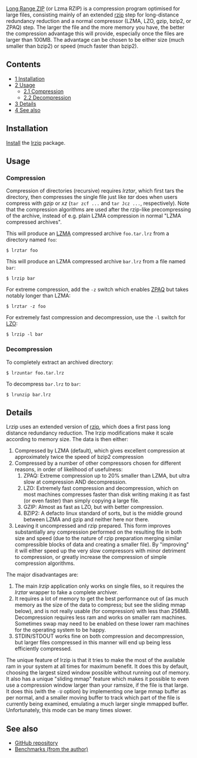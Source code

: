 [Long Range ZIP](https://github.com/ckolivas/lrzip) (or Lzma RZIP) is a compression program optimised for large files, consisting mainly of an extended [rzip](https://en.wikipedia.org/wiki/rzip "wikipedia:rzip") step for long-distance redundancy reduction and a normal compressor (LZMA, LZO, gzip, bzip2, or ZPAQ) step. The larger the file and the more memory you have, the better the compression advantage this will provide, especially once the files are larger than 100MB. The advantage can be chosen to be either size (much smaller than bzip2) or speed (much faster than bzip2).

## Contents

*   [1 Installation](#Installation)
*   [2 Usage](#Usage)
    *   [2.1 Compression](#Compression)
    *   [2.2 Decompression](#Decompression)
*   [3 Details](#Details)
*   [4 See also](#See_also)

## Installation

[Install](/index.php/Install "Install") the [lrzip](https://www.archlinux.org/packages/?name=lrzip) package.

## Usage

### Compression

Compression of directories (recursive) requires *lrztar*, which first tars the directory, then compresses the single file just like *tar* does when users compress with *gzip* or *xz* (`tar zcf ...` and `tar Jcz ...`, respectively). Note that the compression algorithms are used after the rzip-like precompressing of the archive, instead of e.g. plain LZMA compression in normal "LZMA compressed archives".

This will produce an [LZMA](https://en.wikipedia.org/wiki/LZMA "wikipedia:LZMA") compressed archive `foo.tar.lrz` from a directory named `foo`:

```
$ lrztar foo

```

This will produce an LZMA compressed archive `bar.lrz` from a file named `bar`:

```
$ lrzip bar

```

For extreme compression, add the `-z` switch which enables [ZPAQ](https://en.wikipedia.org/wiki/ZPAQ "wikipedia:ZPAQ") but takes notably longer than LZMA:

```
$ lrztar -z foo

```

For extremely fast compression and decompression, use the `-l` switch for [LZO](https://en.wikipedia.org/wiki/LZO "wikipedia:LZO"):

```
$ lrzip -l bar

```

### Decompression

To completely extract an archived directory:

```
$ lrzuntar foo.tar.lrz

```

To decompress `bar.lrz` to `bar`:

```
$ lrunzip bar.lrz

```

## Details

Lrzip uses an extended version of [rzip](https://en.wikipedia.org/wiki/rzip "wikipedia:rzip"), which does a first pass long distance redundancy reduction. The lrzip modifications make it scale according to memory size. The data is then either:

1.  Compressed by LZMA (default), which gives excellent compression at approximately twice the speed of bzip2 compression
2.  Compressed by a number of other compressors chosen for different reasons, in order of likelihood of usefulness:
    1.  ZPAQ: Extreme compression up to 20% smaller than LZMA, but ultra slow at compression AND decompression.
    2.  LZO: Extremely fast compression and decompression, which on most machines compresses faster than disk writing making it as fast (or even faster) than simply copying a large file.
    3.  GZIP: Almost as fast as LZO, but with better compression.
    4.  BZIP2: A defacto linux standard of sorts, but is the middle ground between LZMA and gzip and neither here nor there.
3.  Leaving it uncompressed and rzip prepared. This form improves substantially any compression performed on the resulting file in both size and speed (due to the nature of rzip preparation merging similar compressible blocks of data and creating a smaller file). By "improving" it will either speed up the very slow compressors with minor detriment to compression, or greatly increase the compression of simple compression algorithms.

The major disadvantages are:

1.  The main *lrzip* application only works on single files, so it requires the *lrztar* wrapper to fake a complete archiver.
2.  It requires a lot of memory to get the best performance out of (as much memory as the size of the data to compress; but see the sliding mmap below), and is not really usable (for compression) with less than 256MB. Decompression requires less ram and works on smaller ram machines. Sometimes swap may need to be enabled on these lower ram machines for the operating system to be happy.
3.  STDIN/STDOUT works fine on both compression and decompression, but larger files compressed in this manner will end up being less efficiently compressed.

The unique feature of lrzip is that it tries to make the most of the available ram in your system at all times for maximum benefit. It does this by default, choosing the largest sized window possible without running out of memory. It also has a unique "sliding mmap" feature which makes it possible to even use a compression window larger than your ramsize, if the file is that large. It does this (with the `-U` option) by implementing one large mmap buffer as per normal, and a smaller moving buffer to track which part of the file is currently being examined, emulating a much larger single mmapped buffer. Unfortunately, this mode can be many times slower.

## See also

*   [GitHub repository](https://github.com/ckolivas/lrzip)
*   [Benchmarks (from the author)](http://ck.kolivas.org/apps/lrzip/README.benchmarks)